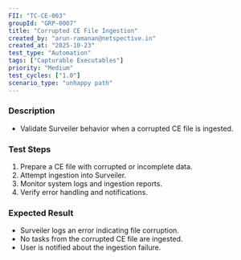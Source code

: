 ```yaml
---
FII: "TC-CE-003"
groupId: "GRP-0007"
title: "Corrupted CE File Ingestion"
created_by: "arun-ramanan@netspective.in"
created_at: "2025-10-23"
test_type: "Automation"
tags: ["Capturable Executables"]
priority: "Medium"
test_cycles: ["1.0"]
scenario_type: "unhappy path"
---
```

### Description
- Validate Surveiler behavior when a corrupted CE file is ingested.

### Test Steps
1. Prepare a CE file with corrupted or incomplete data.  
2. Attempt ingestion into Surveiler.  
3. Monitor system logs and ingestion reports.  
4. Verify error handling and notifications.

### Expected Result
- Surveiler logs an error indicating file corruption.  
- No tasks from the corrupted CE file are ingested.  
- User is notified about the ingestion failure.
